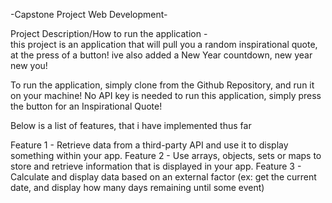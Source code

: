 -Capstone Project Web Development-

Project Description/How to run the application -  
this project is an application that will pull you a random inspirational quote, at the press of a button! ive also added a New Year countdown, new year new you!

To run the application, simply clone from the Github Repository, and run it on your machine!
No API key is needed to run this application, simply press the button for an Inspirational Quote!

Below is a list of features, that i have implemented thus far

Feature 1 - Retrieve data from a third-party API and use it to display something within your app.
Feature 2 - Use arrays, objects, sets or maps to store and retrieve information that is displayed in your app.
Feature 3 - Calculate and display data based on an external factor (ex: get the current date, and display how many days remaining until some event)






